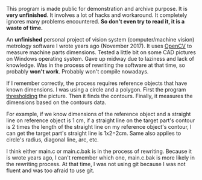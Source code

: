 This program is made public for demonstration and archive purpose. It is **very unfinished**. It involves a lot of hacks and workaround. It completely ignores many problems encountered. **So don't even try to read it, it is a waste of time.**

An **unfinished** personal project of vision system (computer/machine vision) metrology software I wrote years ago (November 2017). It uses [OpenCV](https://github.com/opencv/opencv) to measure machine parts dimensions. Tested a little bit on some CAD pictures on Windows operating system. Gave up midway due to laziness and lack of knowledge. Was in the process of rewriting the software at that time, so probably **won't work**. Probably won't compile nowadays.

If I remember correctly, the process requires reference objects that have known dimensions. I was using a circle and a polygon. First the program [thresholding](https://en.wikipedia.org/wiki/Thresholding_(image_processing)) the picture. Then it finds the contours. Finally, it measures the dimensions based on the contours data.

For example, if we know dimensions of the reference object and a straight line on reference object is 1 cm, if a straight line on the target part's contour is 2 times the length of the straight line on my reference object's contour, I can get the target part's straight line is 1x2=2cm. Same also applies to circle's radius, diagonal line, arc, etc.

I think either main.c or main.c.bak is in the process of rewriting. Because it is wrote years ago, I can't remember which one, main.c.bak is more likely in the rewriting process. At that time, I was not using git because I was not fluent and was too afraid to use git.
